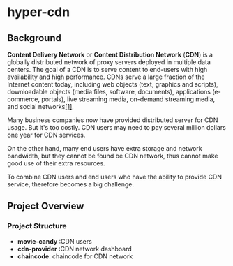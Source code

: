 # hyper-cdn
## Background
**Content Delivery Network** or **Content Distribution Network** (**CDN**) is a globally distributed network of proxy servers deployed in multiple data centers. The goal of a CDN is to serve content to end-users with high availability and high performance. CDNs serve a large fraction of the Internet content today, including web objects (text, graphics and scripts), downloadable objects (media files, software, documents), applications (e-commerce, portals), live streaming media, on-demand streaming media, and social networks[\[1\]](https://en.wikipedia.org/wiki/Content_delivery_network).

Many business companies now have provided distributed server for CDN usage. But it's too costly. CDN users may need to pay several million dollars one year for CDN services.

On the other hand, many end users have extra storage and network bandwidth, but they cannot be found be CDN network, thus cannot make good use of their extra resources.

To combine CDN users and end users who have the ability to provide CDN service, therefore becomes a big challenge.

## Project Overview
### Project Structure
* **movie-candy** :CDN users
* **cdn-provider** :CDN network dashboard
* **chaincode**: chaincode for CDN network

